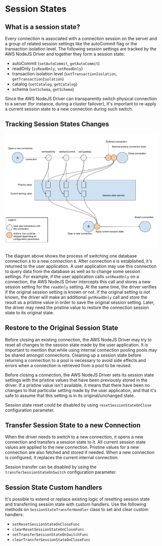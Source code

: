 # Session States

## What is a session state?

Every connection is associated with a connection session on the server and a group of related session settings like the autoCommit flag or the transaction isolation level. The following session settings are tracked by the AWS NodeJS Driver and together they form a session state:

- autoCommit (`setAutoCommit`, `getAutoCommit`)
- readOnly (`isReadOnly`, `setReadOnly`)
- transaction isolation level (`setTransactionIsolation`, `getTransactionIsolation`)
- catalog (`setCatalog`, `getCatalog`)
- schema (`setSchema`, `getSchema`)

Since the AWS NodeJS Driver can transparently switch physical connection to a server (for instance, during a cluster failover), it's important to re-apply a current session state to a new connection during such switch.

## Tracking Session States Changes

<div style="center"><img src="../images/session_state_switch_connection.jpg" alt="diagram for the session state transfer"/></div>

The diagram above shows the process of switching one database connection `A` to a new connection `B`. After connection `A` is established, it's returned to the user application. A user application may use this connection to query data from the database as well as to change some session settings. For example, if the user application calls `setReadOnly` on a connection, the AWS NodeJS Driver intercepts this call and stores a new session setting for the `readOnly` setting. At the same time, the driver verifies if the original session setting is known or not. If the original setting is not known, the driver will make an additional `getReadOnly` call and store the result as a pristine value in order to save the original session setting. Later, the driver may need the pristine value to restore the connection session state to its original state.

## Restore to the Original Session State

Before closing an existing connection, the AWS NodeJS Driver may try to reset all changes to the session state made by the user application. It is important to mention that while using internal connection pooling pools may be shared amongst connections. Cleaning up a session state before returning a connection to a pool is necessary to avoid side effects and errors when a connection is retrieved from a pool to be reused.

Before closing a connection, the AWS NodeJS Driver sets its session state settings with the pristine values that have been previously stored in the driver. If a pristine value isn't available, it means that there have been no changes to that particular setting made by the user application, and that it's safe to assume that this setting is in its original/unchanged state.

Session state reset could be disabled by using `resetSessionStateOnClose` configuration parameter.

## Transfer Session State to a new Connection

When the driver needs to switch to a new connection, it opens a new connection and transfers a session state to it. All current session state values are applied to the new connection. Pristine values for a new connection are also fetched and stored if needed. When a new connection is configured, it replaces the current internal connection.

Session transfer can be disabled by using the `transferSessionStateOnSwitch` configuration parameter.

## Session State Custom handlers

It's possible to extend or replace existing logic of resetting session state and transferring session state with custom handlers. Use the following methods on `SessionStateTransferHandler` class to set and clear custom handlers:

- `setResetSessionStateOnCloseFunc`
- `clearResetSessionStateOnCloseFunc`
- `setTransferSessionStateOnSwitchFunc`
- `clearTransferSessionStateOnCloseFunc`
